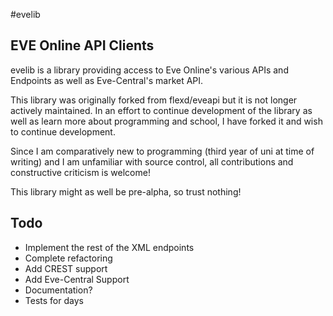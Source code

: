 #evelib

## EVE Online API Clients
evelib is a library providing access to Eve Online's various APIs and Endpoints as well as Eve-Central's market API.

This library was originally forked from flexd/eveapi but it is not longer actively maintained. In an effort to continue development of the library as well as learn more about programming and school, I have forked it and wish to continue development.

Since I am comparatively new to programming (third year of uni at time of writing) and I am unfamiliar with source control, all contributions and constructive criticism is welcome!

This library might as well be pre-alpha, so trust nothing!

## Todo


* Implement the rest of the XML endpoints
* Complete refactoring
* Add CREST support
* Add Eve-Central Support
* Documentation?
* Tests for days
